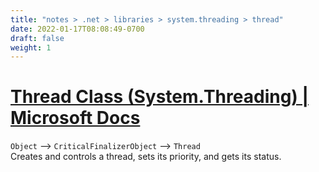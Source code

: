 ```yaml
---
title: "notes > .net > libraries > system.threading > thread"
date: 2022-01-17T08:08:49-0700
draft: false
weight: 1
---
```


# [Thread Class (System.Threading) | Microsoft Docs](https://docs.microsoft.com/en-us/dotnet/api/system.threading.thread?view=net-6.0)
`Object` –> `CriticalFinalizerObject` –> `Thread`  
Creates and controls a thread, sets its priority, and gets its status.
